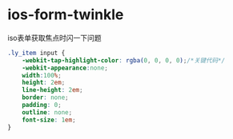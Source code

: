 # ios-form-twinkle
iso表单获取焦点时闪一下问题
```css
.ly_item input {
    -webkit-tap-highlight-color: rgba(0, 0, 0, 0);/*关键代码*/
    -webkit-appearance:none;
    width:100%;
    height: 2em;
    line-height: 2em;
    border: none;
    padding: 0;
    outline: none;
    font-size: 1em;
}
```
